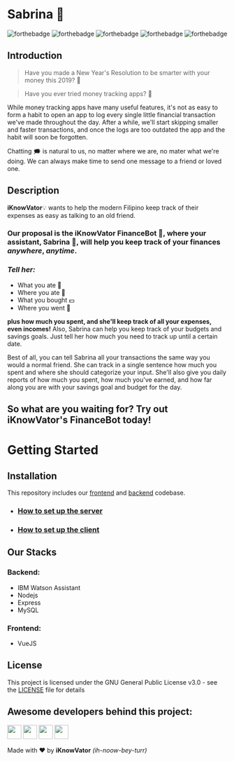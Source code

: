 # Sabrina 🐼
![forthebadge](https://forthebadge.com/images/badges/check-it-out.svg) ![forthebadge](https://forthebadge.com/images/badges/made-with-javascript.svg) ![forthebadge](https://forthebadge.com/images/badges/made-with-vue.svg)  ![forthebadge](https://forthebadge.com/images/badges/built-with-love.svg)
![forthebadge](https://forthebadge.com/images/badges/built-with-swag.svg)


## Introduction
>Have you made a New Year's Resolution to be smarter with your money this 2019? 🤔

>Have you ever tried money tracking apps? 🤔

While money tracking apps have many useful features, it's not as easy to form a habit to open an app to log every single little financial transaction we've made throughout the day. After a while, we'll start skipping smaller and faster transactions, and once the logs are too outdated the app and the habit will soon be forgotten.

Chatting 🗯 is natural to us, no matter where we are, no mater what we're doing. We can always make time to send one message to a friend or loved one.

## Description

**iKnowVator**💡 wants to help the modern Filipino keep track of their expenses as easy as talking to an old friend.

### Our proposal is the **iKnowVator FinanceBot** 🤖, where your assistant, Sabrina 🐼, will help you keep track of your finances ***anywhere***, ***anytime***.

### _Tell her:_
- What you ate 🍎
- Where you ate 🏨
- What you bought 💵
- Where you went 🏢

**plus how much you spent, and she'll keep track of all your expenses, even incomes!**
Also, Sabrina can help you keep track of your budgets and savings goals. Just tell her how much you need to track up until a certain date.

Best of all, you can tell Sabrina all your transactions the same way you would a normal friend.
She can track in a single sentence how much you spent and where she should categorize your input.
She'll also give you daily reports of how much you spent, how much you've earned, and how far along you are with your savings goal and budget for the day.

## So what are you waiting for? Try out iKnowVator's FinanceBot today!

# Getting Started

## Installation
This repository includes our [frontend](https://github.com/mhackyu/TIMEHACK_iKnowVator/tree/dev/client) and [backend](https://github.com/mhackyu/TIMEHACK_iKnowVator/tree/dev/server) codebase.


- ### [How to set up the server](https://github.com/mhackyu/TIMEHACK_iKnowVator/blob/dev/server/README.md)
- ### [How to set up the client](https://github.com/mhackyu/TIMEHACK_iKnowVator/blob/dev/client/README.md)

## Our Stacks
### Backend:
- IBM Watson Assistant
- Nodejs
- Express
- MySQL
### Frontend:
- VueJS


## License
This project is licensed under the GNU General Public License v3.0 - see the [LICENSE](https://github.com/mhackyu/TIMEHACK_iKnowVator/blob/dev/LICENSE) file for details

## Awesome developers behind this project:
[<img src="https://avatars2.githubusercontent.com/u/32511102?s=460&v=4" width="32" height="32" />](https://github.com/agcacruz)
[<img src="https://avatars0.githubusercontent.com/u/43329282?s=64&v=4" width="32" height="32" />](https://github.com/Bandaggao)
[<img src="https://avatars2.githubusercontent.com/u/16536684?s=460&v=4" width="32" height="32" />](https://github.com/mhackyu)
[<img src="https://avatars2.githubusercontent.com/u/19199309?s=460&v=4" width="32" height="32" />](https://github.com/juliennesantos)

Made with ❤️ by **iKnowVator** _(ih-noow-bey-turr)_